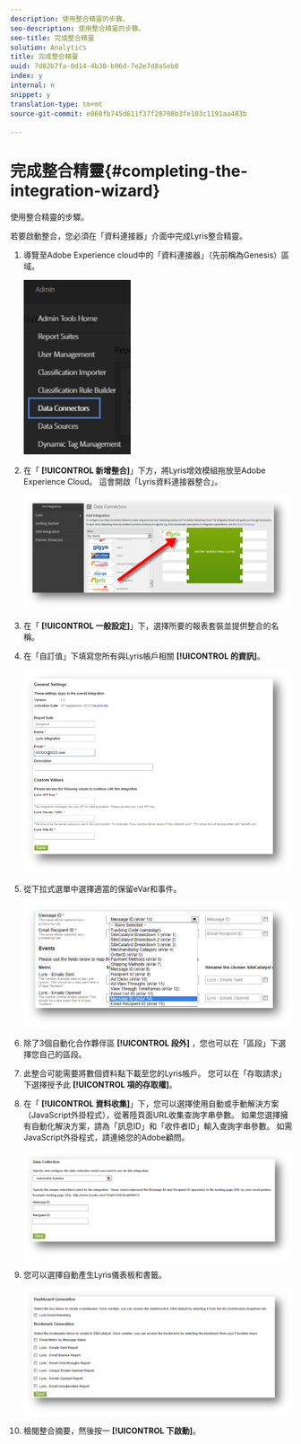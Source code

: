 ```yaml
---
description: 使用整合精靈的步驟。
seo-description: 使用整合精靈的步驟。
seo-title: 完成整合精靈
solution: Analytics
title: 完成整合精靈
uuid: 7d82b7fa-0d14-4b30-b96d-7e2e7d8a5eb0
index: y
internal: n
snippet: y
translation-type: tm+mt
source-git-commit: e060fb745d611f37f28708b3fe103c1191aa483b

---
```



# 完成整合精靈{#completing-the-integration-wizard}

使用整合精靈的步驟。

若要啟動整合，您必須在「資料連接器」介面中完成Lyris整合精靈。

1. 導覽至Adobe Experience cloud中的「資料連接器」（先前稱為Genesis）區域。

   ![](assets/data_connectors.png)

1. 在「 **[!UICONTROL 新增整合]**」下方，將Lyris增效模組拖放至Adobe Experience Cloud。 這會開啟「Lyris資料連接器整合」。

   ![](assets/add_integration.png)

1. 在「 **[!UICONTROL 一般設定]**」下，選擇所要的報表套裝並提供整合的名稱。
1. 在「自訂值」下填寫您所有與Lyris帳戶相關 **[!UICONTROL 的資訊]**。

   ![](assets/general_settings.png)

1. 從下拉式選單中選擇適當的保留eVar和事件。

   ![](assets/variable_mapping.png)

1. 除了3個自動化合作夥伴區 **[!UICONTROL 段外]** ，您也可以在「區段」下選擇您自己的區段。
1. 此整合可能需要將數個資料點下載至您的Lyris帳戶。 您可以在「存取請求」下選擇授予此 **[!UICONTROL 項的存取權]**。
1. 在「 **[!UICONTROL 資料收集]**」下，您可以選擇使用自動或手動解決方案（JavaScript外掛程式），從著陸頁面URL收集查詢字串參數。 如果您選擇擁有自動化解決方案，請為「訊息ID」和「收件者ID」輸入查詢字串參數。 如需JavaScript外掛程式，請連絡您的Adobe顧問。

   ![](assets/data_collection.png)

1. 您可以選擇自動產生Lyris儀表板和書籤。

   ![](assets/dashboard_generation.png)

1. 檢閱整合摘要，然後按一 **[!UICONTROL 下啟動]**。
